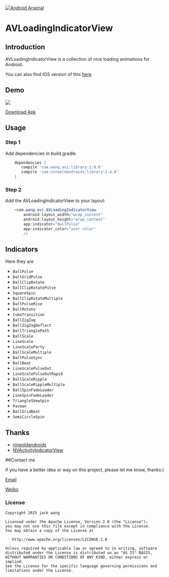 [![Android Arsenal](https://img.shields.io/badge/Android%20Arsenal-AVLoadingIndicatorView-green.svg?style=flat)](https://android-arsenal.com/details/1/2686)

AVLoadingIndicatorView
===================

## Introduction
AVLoadingIndicatorView is a collection of nice loading animations for Android.

You can also find IOS version of this [here](https://github.com/ninjaprox/NVActivityIndicatorView).

## Demo
![](https://github.com/81813780/AVLoadingIndicatorView/blob/master/Demo2.gif)

[Download Apk](https://github.com/81813780/AVLoadingIndicatorView/releases/download/getSampleApk/app-debug.apk)

## Usage

### Step 1

Add dependencies in build.gradle.
```groovy
	dependencies {
	   compile 'com.wang.avi:library:1.0.0'
	   compile 'com.nineoldandroids:library:2.4.0'
	}
```

### Step 2

Add the AVLoadingIndicatorView to your layout:
```java
    <com.wang.avi.AVLoadingIndicatorView
        android:layout_width="wrap_content"
        android:layout_height="wrap_content"
        app:indicator="BallPulse"
        app:indicator_color="your color"
        />
```

## Indicators

Here they are

 * `BallPulse`
 * `BallGridPulse`
 * `BallClipRotate`
 * `BallClipRotatePulse`
 * `SquareSpin`
 * `BallClipRotateMultiple`
 * `BallPulseRise`
 * `BallRotate`
 * `CubeTransition`
 * `BallZigZag`
 * `BallZigZagDeflect`
 * `BallTrianglePath`
 * `BallScale`
 * `LineScale`
 * `LineScaleParty`
 * `BallScaleMultiple`
 * `BallPulseSync`
 * `BallBeat`
 * `LineScalePulseOut`
 * `LineScalePulseOutRapid`
 * `BallScaleRipple`
 * `BallScaleRippleMultiple`
 * `BallSpinFadeLoader`
 * `LineSpinFadeLoader`
 * `TriangleSkewSpin`
 * `Pacman`
 * `BallGridBeat`
 * `SemiCircleSpin`

## Thanks
- [nineoldandroids](https://github.com/JakeWharton/NineOldAndroids)
- [NVActivityIndicatorView](https://github.com/ninjaprox/NVActivityIndicatorView)

##Contact me

 if you have a better idea or way on this project, please let me know, thanks:)

[Email](mailto:81813780@qq.com)

[Weibo](http://weibo.com/601265161)




### License
```
Copyright 2015 jack wang

Licensed under the Apache License, Version 2.0 (the "License");
you may not use this file except in compliance with the License.
You may obtain a copy of the License at

   http://www.apache.org/licenses/LICENSE-2.0

Unless required by applicable law or agreed to in writing, software
distributed under the License is distributed on an "AS IS" BASIS,
WITHOUT WARRANTIES OR CONDITIONS OF ANY KIND, either express or implied.
See the License for the specific language governing permissions and
limitations under the License.
```

